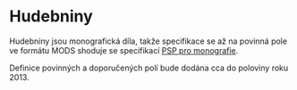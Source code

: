 # Hudebniny #

Hudebniny jsou monografická díla, takže specifikace se až na povinná pole ve formátu MODS shoduje se specifikací [PSP pro monografie](Monografie.md).

Definice povinných a doporučených polí bude dodána cca do poloviny roku 2013.